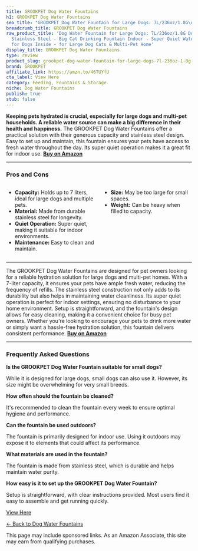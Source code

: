 ```yaml
---
title: GROOKPET Dog Water Fountains
h1: GROOKPET Dog Water Fountains
seo_title: "GROOKPET Dog Water Fountain for Large Dogs: 7L/236oz/1.8G\u2026"
breadcrumb_title: GROOKPET Dog Water Fountains
raw_product_title: 'Dog Water Fountain for Large Dogs: 7L/236oz/1.8G Dog Fountain
  Stainless Steel - Big Cat Drinking Fountain Indoor - Super Quiet Water Fountain
  for Dogs Inside - for Large Dog Cats & Multi-Pet Home'
display_title: GROOKPET Dog Water Fountains
type: review
product_slug: grookpet-dog-water-fountain-for-large-dogs-7l-236oz-1-8g-dog-fountain-s-f61fd8c0
brand: GROOKPET
affiliate_link: https://amzn.to/46TUYfU
cta_label: View Here
category: Feeding, Fountains & Storage
niche: Dog Water Fountains
publish: true
stub: false
---
```


<div id="intro" class="full-width">
  <p><strong>Keeping pets hydrated is crucial, especially for large dogs and multi-pet households. A reliable water source can make a big difference in their health and happiness.</strong> The GROOKPET Dog Water Fountains offer a practical solution with their generous capacity and stainless steel design. Easy to set up and maintain, this fountain ensures your pets have access to fresh water throughout the day. Its super quiet operation makes it a great fit for indoor use. <a href="https://amzn.to/46TUYfU" rel="nofollow sponsored noopener" target="_blank"><strong>Buy on Amazon</strong></a></p>
</div>

<hr />
<h3 id="pros-cons">Pros and Cons</h3>
<div class="pc-grid" style="display:grid;grid-template-columns:1fr 1fr;gap:16px;">
  <ul>
    <li><strong>Capacity:</strong> Holds up to 7 liters, ideal for large dogs and multiple pets.</li>
    <li><strong>Material:</strong> Made from durable stainless steel for longevity.</li>
    <li><strong>Quiet Operation:</strong> Super quiet, making it suitable for indoor environments.</li>
    <li><strong>Maintenance:</strong> Easy to clean and maintain.</li>
  </ul>
  <ul>
    <li><strong>Size:</strong> May be too large for small spaces.</li>
    <li><strong>Weight:</strong> Can be heavy when filled to capacity.</li>
  </ul>
</div>
<hr />

<div class="full-width">
  <p>The GROOKPET Dog Water Fountains are designed for pet owners looking for a reliable hydration solution for large dogs and multi-pet homes. With a 7-liter capacity, it ensures your pets have ample fresh water, reducing the frequency of refills. The stainless steel construction not only adds to its durability but also helps in maintaining water cleanliness. Its super quiet operation is perfect for indoor settings, ensuring no disturbance to your home environment. Setup is straightforward, and the fountain's design allows for easy cleaning, making it a convenient choice for busy pet owners. Whether you're looking to encourage your pets to drink more water or simply want a hassle-free hydration solution, this fountain delivers consistent performance. <a href="https://amzn.to/46TUYfU" rel="nofollow sponsored noopener" target="_blank"><strong>Buy on Amazon</strong></a></p>
</div>

<hr />
<h3 id="faqs">Frequently Asked Questions</h3>

<p><strong>Is the GROOKPET Dog Water Fountain suitable for small dogs?</strong></p>
<p>While it is designed for large dogs, small dogs can also use it. However, its size might be overwhelming for very small breeds.</p>

<p><strong>How often should the fountain be cleaned?</strong></p>
<p>It's recommended to clean the fountain every week to ensure optimal hygiene and performance.</p>

<p><strong>Can the fountain be used outdoors?</strong></p>
<p>The fountain is primarily designed for indoor use. Using it outdoors may expose it to elements that could affect its performance.</p>

<p><strong>What materials are used in the fountain?</strong></p>
<p>The fountain is made from stainless steel, which is durable and helps maintain water purity.</p>

<p><strong>How easy is it to set up the GROOKPET Dog Water Fountain?</strong></p>
<p>Setup is straightforward, with clear instructions provided. Most users find it easy to assemble and get running quickly.</p>
<p><a class="btn" href="https://amzn.to/46TUYfU" target="_blank" rel="nofollow sponsored noopener">View Here</a></p>
<p><a href="/roundups/feeding-fountains-storage/dog-water-fountains/">← Back to Dog Water Fountains</a></p>
<aside class="disclosure">This page may include sponsored links. As an Amazon Associate, this site may earn from qualifying purchases.</aside>
